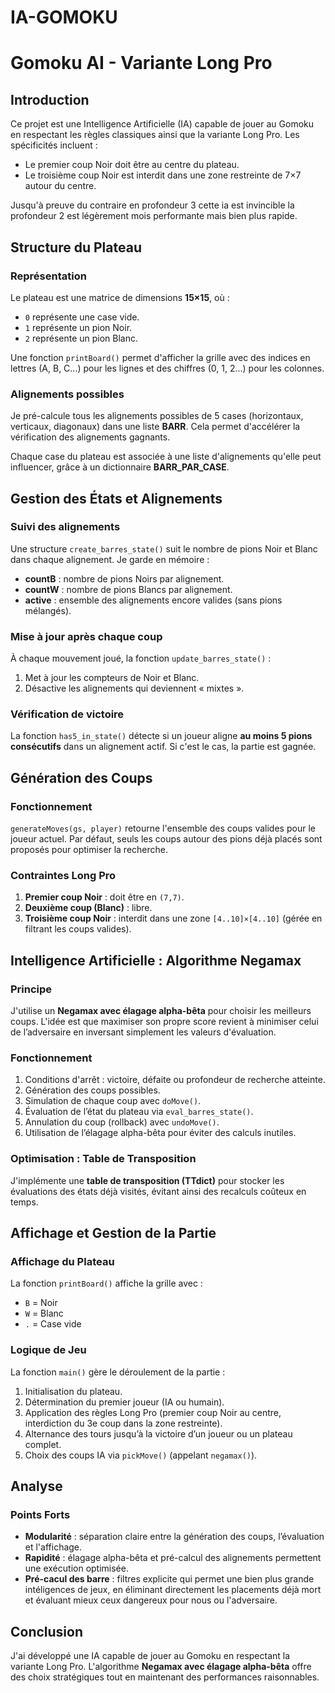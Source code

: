 # IA-GOMOKU
# Gomoku AI - Variante Long Pro

## Introduction

Ce projet est une Intelligence Artificielle (IA) capable de jouer au Gomoku en respectant les règles classiques ainsi que la variante Long Pro. Les spécificités incluent :

- Le premier coup Noir doit être au centre du plateau.
- Le troisième coup Noir est interdit dans une zone restreinte de 7×7 autour du centre.

Jusqu'à preuve du contraire en profondeur 3 cette ia est invincible la profondeur 2 est légèrement mois performante mais bien plus rapide.

## Structure du Plateau

### Représentation

Le plateau est une matrice de dimensions **15×15**, où :

- `0` représente une case vide.
- `1` représente un pion Noir.
- `2` représente un pion Blanc.

Une fonction `printBoard()` permet d'afficher la grille avec des indices en lettres (A, B, C...) pour les lignes et des chiffres (0, 1, 2...) pour les colonnes.

### Alignements possibles

Je pré-calcule tous les alignements possibles de 5 cases (horizontaux, verticaux, diagonaux) dans une liste **BARR**. Cela permet d'accélérer la vérification des alignements gagnants.

Chaque case du plateau est associée à une liste d'alignements qu'elle peut influencer, grâce à un dictionnaire **BARR\_PAR\_CASE**.

## Gestion des États et Alignements

### Suivi des alignements

Une structure `create_barres_state()` suit le nombre de pions Noir et Blanc dans chaque alignement. Je garde en mémoire :

- **countB** : nombre de pions Noirs par alignement.
- **countW** : nombre de pions Blancs par alignement.
- **active** : ensemble des alignements encore valides (sans pions mélangés).

### Mise à jour après chaque coup

À chaque mouvement joué, la fonction `update_barres_state()` :

1. Met à jour les compteurs de Noir et Blanc.
2. Désactive les alignements qui deviennent « mixtes ».

### Vérification de victoire

La fonction `has5_in_state()` détecte si un joueur aligne **au moins 5 pions consécutifs** dans un alignement actif. Si c'est le cas, la partie est gagnée.

## Génération des Coups

### Fonctionnement

`generateMoves(gs, player)` retourne l'ensemble des coups valides pour le joueur actuel. Par défaut, seuls les coups autour des pions déjà placés sont proposés pour optimiser la recherche.

### Contraintes Long Pro

1. **Premier coup Noir** : doit être en `(7,7)`.
2. **Deuxième coup (Blanc)** : libre.
3. **Troisième coup Noir** : interdit dans une zone `[4..10]×[4..10]` (gérée en filtrant les coups valides).

## Intelligence Artificielle : Algorithme Negamax

### Principe

J'utilise un **Negamax avec élagage alpha-bêta** pour choisir les meilleurs coups. L'idée est que maximiser son propre score revient à minimiser celui de l’adversaire en inversant simplement les valeurs d'évaluation.

### Fonctionnement

1. Conditions d'arrêt : victoire, défaite ou profondeur de recherche atteinte.
2. Génération des coups possibles.
3. Simulation de chaque coup avec `doMove()`.
4. Évaluation de l’état du plateau via `eval_barres_state()`.
5. Annulation du coup (rollback) avec `undoMove()`.
6. Utilisation de l’élagage alpha-bêta pour éviter des calculs inutiles.

### Optimisation : Table de Transposition

J'implémente une **table de transposition (TTdict)** pour stocker les évaluations des états déjà visités, évitant ainsi des recalculs coûteux en temps.

## Affichage et Gestion de la Partie

### Affichage du Plateau

La fonction `printBoard()` affiche la grille avec :

- `B` = Noir
- `W` = Blanc
- `.` = Case vide

### Logique de Jeu

La fonction `main()` gère le déroulement de la partie :

1. Initialisation du plateau.
2. Détermination du premier joueur (IA ou humain).
3. Application des règles Long Pro (premier coup Noir au centre, interdiction du 3e coup dans la zone restreinte).
4. Alternance des tours jusqu’à la victoire d’un joueur ou un plateau complet.
5. Choix des coups IA via `pickMove()` (appelant `negamax()`).

## Analyse

### Points Forts

- **Modularité** : séparation claire entre la génération des coups, l’évaluation et l'affichage.
- **Rapidité** : élagage alpha-bêta et pré-calcul des alignements permettent une exécution optimisée.
- **Pré-cacul des barre** : filtres explicite qui permet une bien plus grande intéligences de jeux, en éliminant directement les placements déjà mort et évaluant mieux ceux dangereux pour nous ou l'adversaire.

## Conclusion

J'ai développé une IA capable de jouer au Gomoku en respectant la variante Long Pro. L'algorithme **Negamax avec élagage alpha-bêta** offre des choix stratégiques tout en maintenant des performances raisonnables.
